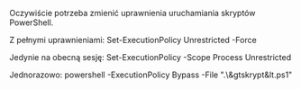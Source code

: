 Oczywiście potrzeba zmienić uprawnienia uruchamiania skryptów PowerShell.

Z pełnymi uprawnieniami:
Set-ExecutionPolicy Unrestricted -Force

Jedynie na obecną sesję:
Set-ExecutionPolicy -Scope Process Unrestricted

Jednorazowo:
powershell -ExecutionPolicy Bypass -File ".\\&gtskrypt&lt.ps1"

